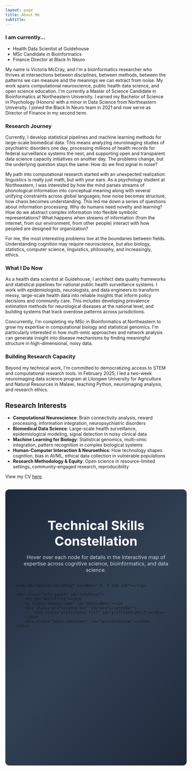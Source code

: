 ```yaml
---
layout: page
title: About Me
subtitle: 
---
```


### I am currently...

- Health Data Scientist at Guidehouse
- MSc Candidate in Bioinformatics
- Finance Director at Black In Neuro


My name is Victoria McCray, and I'm a bioinformatics researcher who thrives at intersections between disciplines, between methods, between the patterns we can measure and the meanings we can extract from noise. My work spans computational neuroscience, public health data science, and open science education. I'm currently a Master of Science Candidate in Bioinformatics at Northeastern University. I earned my Bachelor of Science in Psychology (Honors) with a minor in Data Science from Northeastern University. I joined the Black In Neuro team in 2021 and now serve as Director of Finance in my second term.

### Research Journey
Currently, I develop statistical pipelines and machine learning methods for large-scale biomedical data. This means analyzing neuroimaging studies of psychiatric disorders one day, processing millions of health records for federal surveillance systems the next, and supporting open and transparent data science capacity initiatives on another day. The problems change, but the underlying question stays the same: How do we find signal in noise?

My path into computational research started with an unexpected realization: linguistics is really just math, but with your ears. As a psychology student at Northeastern, I was interested by how the mind parses streams of phonological information into conceptual meaning along with several unifying constraints across global languages; how noise becomes structure, how chaos becomes understanding. This led me down a series of questions about information processing: Why do humans need novelty and learning? How do we abstract complex information into flexible symbolic representations? What happens when streams of information (from the internet, from our environment, from other people) interact with how peopled are designed for organization?

For me, the most interesting problems live at the boundaries between fields. Understanding cognition may require neuroscience, but also biology, statistics, computer science, linguistics, philosophy, and increasingly, ethics.

### What I Do Now
As a health data scientist at Guidehouse, I architect data quality frameworks and statistical pipelines for national public health surveillance systems. I work with epidemiologists, neurologists, and data engineers to transform messy, large-scale health data into reliable insights that inform policy decisions and community care. This includes developing prevalence estimation methods for neurological diseases at the national level, and building systems that track overdose patterns across jurisdictions.

Concurrently, I'm completing my MSc in Bioinformatics at Northeastern to grow my expertise in computational biology and statistical genomics. I'm particularly interested in how multi-omic approaches and network analysis can generate insight into disease mechanisms by finding meaningful structure in high-dimensional, noisy data.

### Building Research Capacity
Beyond my technical work, I'm committed to democratizing access to STEM and computational research tools. In February 2025, I led a two-week neuroimaging data science program at Lilongwe University for Agriculture and Natural Resources in Malawi, teaching Python, neuroimaging analysis, and research ethics.

## Research Interests

- <b>Computational Neuroscience</b>: Brain connectivity analysis, reward processing, information integration, neuropsychiatric disorders
- <b>Biomedical Data Science</b>: Large-scale health surveillance, epidemiological modeling, signal detection in noisy clinical data
- <b>Machine Learning for Biology</b>: Statistical genomics, multi-omic integration, pattern recognition in complex biological systems
- <b>Human-Computer Interaction & Neuroethics</b>: How technology shapes cognition, bias in AI/ML, ethical data collection in vulnerable populations
- <b>Research Methodology & Equity</b>: Open science in resource-limited settings, community-engaged research, reproducibility


View my CV [here](https://github.com/victoriamccray/victoriamccray.github.io/blob/999f93abf1963e2d1173d2a710f5c8222b5ce4bf/assets/img/Resume%20Victoria%20McCray%202025.pdf).


<style>
    .constellation-container {
    width: 100%;
    min-height: 800px;
    background: linear-gradient(135deg, #1e293b 0%, #334155 50%, #1e293b 100%);
    padding: 2rem;
    border-radius: 12px;
    position: relative;
    margin: 2rem 0;
}

.constellation-header {
    text-align: center;
    margin-bottom: 2rem;
    color: white;
}

.constellation-header h1 {
    font-size: 2.5rem;
    font-weight: bold;
    margin-bottom: 0.5rem;
    color: white;
}

.constellation-header p {
    color: #cbd5e1;
    font-size: 1rem;
}

.domain-filters {
    display: flex;
    justify-content: center;
    gap: 1rem;
    flex-wrap: wrap;
    margin-top: 1rem;
    margin-bottom: 2rem;
}

.domain-filter-btn {
    padding: 0.5rem 1rem;
    border-radius: 9999px;
    font-size: 0.875rem;
    font-weight: 500;
    cursor: pointer;
    transition: all 0.3s ease;
    border: 2px solid;
    background: transparent;
}

.domain-filter-btn:hover {
    transform: scale(1.05);
}

.domain-filter-btn.inactive {
    opacity: 0.4;
}

.constellation-svg {
    width: 100%;
    height: 600px;
    display: block;
}

.skill-node {
    cursor: pointer;
    transition: all 0.3s ease;
    pointer-events: all;
}

.skill-node:hover {
    filter: brightness(1.2);
}

.info-panel {
    position: absolute;
    bottom: 2rem;
    left: 50%;
    transform: translateX(-50%);
    background: rgba(30, 41, 59, 0.95);
    border: 1px solid #475569;
    border-radius: 8px;
    padding: 1.5rem;
    max-width: 500px;
    width: 90%;
    display: none;
    z-index: 10;
}

.info-panel.visible {
    display: block;
}

.info-panel h3 {
    color: white;
    font-weight: bold;
    font-size: 1.25rem;
    margin: 0 0 0.5rem 0;
}

.info-panel .domain-name {
    color: #cbd5e1;
    font-size: 0.875rem;
    margin-bottom: 1rem;
}

.proficiency-bar {
    width: 100%;
    height: 8px;
    background: #475569;
    border-radius: 9999px;
    margin-bottom: 1rem;
    overflow: hidden;
    display: none;
}

.proficiency-fill {
    height: 100%;
    border-radius: 9999px;
    transition: width 0.5s ease;
}

.tools-container {
    display: flex;
    flex-wrap: wrap;
    gap: 0.5rem;
}

.tool-tag {
    padding: 0.25rem 0.75rem;
    border-radius: 4px;
    font-size: 0.875rem;
}

.core-tool-tag {
    background: #475569;
    color: #e2e8f0;
}

@media (max-width: 768px) {
    .constellation-container {
        padding: 1rem;
        min-height: 600px;
    }
    
    .constellation-header h1 {
        font-size: 1.75rem;
    }
    
    .constellation-svg {
        height: 400px;
    }
}
</style>

<div class="constellation-container">
    <div class="constellation-header">
        <h1>Technical Skills Constellation</h1>
        <p>Hover over each node for details in the interactive map of expertise across cognitive science, bioinformatics, and data science. </p>
        <div id="domainFilters"></div>
    </div>
    
    <svg id="constellationSvg" viewBox="-5 -5 110 110"></svg>
    
    <div class="info-panel" id="infoPanel">
        <h3 id="skillTitle"></h3>
        <p class="domain-name" id="domainName"></p>
        <div class="proficiency-bar" id="proficiencyBar">
            <div class="proficiency-fill" id="proficiencyFill"></div>
        </div>
        <div class="tools-container" id="toolsContainer"></div>
    </div>
</div>

<script>
/*
 * Skills Constellation Visualization
 * Created with assistance from Claude AI (Anthropic, 2025)
 * Customized for Victoria McCray's portfolio
 */
    var skillsData = {
    core: [
        { 
            id: 'pipelines',
            name: 'Data Engineering & ML Pipelines', 
            level: 95, 
            x: 50, 
            y: 50, 
            size: 8,
            color: '#3b82f6',
            tools: ['PySpark', 'Databricks', 'SQL', 'Snowflake', 'ETL/ELT']
        },
        { 
            id: 'stats',
            name: 'Statistical Modeling', 
            level: 90, 
            x: 35, 
            y: 45, 
            size: 7.5,
            color: '#8b5cf6',
            tools: ['R', 'Python', 'Biostatistics', 'Regression', 'ANOVA']
        },
        { 
            id: 'viz',
            name: 'Data Visualization', 
            level: 95, 
            x: 65, 
            y: 45, 
            size: 7.5,
            color: '#06b6d4',
            tools: ['Power BI', 'Plotly', 'D3.js', 'Dashboards', 'Qualtrics']
        }
    ],
    domains: {
        neuro: {
            name: 'Cognitive Science & Computational Neuroscience',
            color: '#ec4899',
            centerX: 25,
            centerY: 25,
            skills: [
                { name: 'Brain Connectivity Analysis', level: 85, tools: ['CONN', 'Network Analysis', 'fMRI'] },
                { name: 'Neuropsychological Methods', level: 80, tools: ['Behavioral Analysis', 'Cognitive Testing'] },
                { name: 'Reward Processing Models', level: 75, tools: ['Computational Models', 'Schizophrenia Research'] }
            ]
        },
        bioinfo: {
            name: 'Bioinformatics & Public Health',
            color: '#10b981',
            centerX: 75,
            centerY: 25,
            skills: [
                { name: 'Clinical Data Analysis', level: 90, tools: ['Healthcare Claims', 'EHR Data', 'ICD Codes'] },
                { name: 'Epidemiological Modeling', level: 85, tools: ['Prevalence Analysis', 'Mortality Models', 'Surveillance'] },
                { name: 'Public Health Systems', level: 90, tools: ['Overdose Prevention', 'Disease Surveillance', 'Data Quality'] }
            ]
        },
        applied: {
            name: 'Applied Data Science',
            color: '#f59e0b',
            centerX: 25,
            centerY: 75,
            skills: [
                { name: 'Machine Learning', level: 75, tools: ['Clustering', 'Classification', 'Text Analysis'] },
                { name: 'Cloud Computing', level: 80, tools: ['AWS', 'Databricks', 'HPC'] },
                { name: 'Algorithm Design', level: 75, tools: ['Optimization', 'Computational Methods'] }
            ]
        },
        emerging: {
            name: 'Emerging Technologies',
            color: '#6366f1',
            centerX: 75,
            centerY: 75,
            skills: [
                { name: 'Generative AI', level: 70, tools: ['Prompt Engineering', 'LLM Integration', 'AI Workflows'] },
                { name: 'Low-Code Development', level: 80, tools: ['Power Platform', 'Power Apps', 'SharePoint'] },
                { name: 'Automation & Scraping', level: 85, tools: ['Web Scraping', 'API Integration', 'Python Automation'] }
            ]
        }
    }
};

var selectedDomain = null;
var svg = document.getElementById('constellationSvg');

// Calculate position of skills around domain centers
function getSkillPosition(centerX, centerY, index, total) {
    var angle = (index / total) * 2 * Math.PI;
    var radius = 10;
    return {
        x: centerX + Math.cos(angle) * radius,
        y: centerY + Math.sin(angle) * radius
    };
}

// Show info panel when hovering
function showInfo(skillId, isCore) {
    var panel = document.getElementById('infoPanel');
    var title = document.getElementById('skillTitle');
    var domainName = document.getElementById('domainName');
    var proficiencyBar = document.getElementById('proficiencyBar');
    var proficiencyFill = document.getElementById('proficiencyFill');
    var toolsContainer = document.getElementById('toolsContainer');

    if (isCore) {
        var skill = null;
        for (var i = 0; i < skillsData.core.length; i++) {
            if (skillsData.core[i].id === skillId) {
                skill = skillsData.core[i];
                break;
            }
        }
        if (!skill) return;
        
        title.textContent = skill.name;
        domainName.textContent = skill.level + '% proficiency';
        proficiencyBar.style.display = 'none';
        
        var toolsHtml = '';
        for (var i = 0; i < skill.tools.length; i++) {
            toolsHtml += '<span class="tool-tag core-tool-tag">' + skill.tools[i] + '</span>';
        }
        toolsContainer.innerHTML = toolsHtml;
    } else {
        var parts = skillId.split('-');
        var domainKey = parts[0];
        var skillIdx = parseInt(parts[1]);
        var domain = skillsData.domains[domainKey];
        if (!domain) return;
        
        var skill = domain.skills[skillIdx];
        
        title.textContent = skill.name;
        domainName.textContent = domain.name;
        proficiencyBar.style.display = 'block';
        proficiencyFill.style.width = skill.level + '%';
        proficiencyFill.style.backgroundColor = domain.color;
        
        var toolsHtml = '';
        for (var i = 0; i < skill.tools.length; i++) {
            toolsHtml += '<span class="tool-tag" style="background-color: ' + domain.color + '33; color: ' + domain.color + ';">' + skill.tools[i] + '</span>';
        }
        toolsContainer.innerHTML = toolsHtml;
    }

    panel.classList.add('visible');
}

function hideInfo() {
    document.getElementById('infoPanel').classList.remove('visible');
}

function renderConstellation() {
    svg.innerHTML = '';

    // Draw connection lines from core to domains
    for (var i = 0; i < skillsData.core.length; i++) {
        var core = skillsData.core[i];
        var domainKeys = Object.keys(skillsData.domains);
        for (var j = 0; j < domainKeys.length; j++) {
            var key = domainKeys[j];
            var domain = skillsData.domains[key];
            var line = document.createElementNS('http://www.w3.org/2000/svg', 'line');
            line.setAttribute('x1', core.x);
            line.setAttribute('y1', core.y);
            line.setAttribute('x2', domain.centerX);
            line.setAttribute('y2', domain.centerY);
            line.setAttribute('stroke', 'rgba(148, 163, 184, 0.2)');
            line.setAttribute('stroke-width', '0.1');
            if (selectedDomain && selectedDomain !== key) {
                line.style.opacity = '0.1';
            }
            svg.appendChild(line);
        }
    }

    // Draw domain clusters
    var domainKeys = Object.keys(skillsData.domains);
    for (var i = 0; i < domainKeys.length; i++) {
        var key = domainKeys[i];
        var domain = skillsData.domains[key];
        var g = document.createElementNS('http://www.w3.org/2000/svg', 'g');
        if (selectedDomain && selectedDomain !== key) {
            g.style.opacity = '0.3';
        }

        // Glow effect
        var glow = document.createElementNS('http://www.w3.org/2000/svg', 'circle');
        glow.setAttribute('cx', domain.centerX);
        glow.setAttribute('cy', domain.centerY);
        glow.setAttribute('r', '15');
        glow.setAttribute('fill', domain.color);
        glow.setAttribute('opacity', '0.1');
        glow.style.pointerEvents = 'none';  // Don't block hover
        g.appendChild(glow);

        // Center dot
        var center = document.createElementNS('http://www.w3.org/2000/svg', 'circle');
        center.setAttribute('cx', domain.centerX);
        center.setAttribute('cy', domain.centerY);
        center.setAttribute('r', '3');
        center.setAttribute('fill', domain.color);
        center.style.pointerEvents = 'none';  // Don't block hover
        g.appendChild(center);

        // Individual skills
        for (var j = 0; j < domain.skills.length; j++) {
            var pos = getSkillPosition(domain.centerX, domain.centerY, j, domain.skills.length);
            
            // Line to skill
            var line = document.createElementNS('http://www.w3.org/2000/svg', 'line');
            line.setAttribute('x1', domain.centerX);
            line.setAttribute('y1', domain.centerY);
            line.setAttribute('x2', pos.x);
            line.setAttribute('y2', pos.y);
            line.setAttribute('stroke', domain.color);
            line.setAttribute('stroke-width', '0.15');
            line.setAttribute('opacity', '0.4');
            line.style.pointerEvents = 'none';  // Don't block hover
            g.appendChild(line);

            // Create a larger invisible hit area for better hovering
            var hitArea = document.createElementNS('http://www.w3.org/2000/svg', 'circle');
            hitArea.setAttribute('cx', pos.x);
            hitArea.setAttribute('cy', pos.y);
            hitArea.setAttribute('r', '3');  // Larger invisible circle
            hitArea.setAttribute('fill', 'transparent');
            hitArea.setAttribute('stroke', 'none');
            hitArea.style.cursor = 'pointer';
            hitArea.setAttribute('data-skill-id', key + '-' + j);
            
            // Attach events to hit area
            (function(skillId) {
                hitArea.addEventListener('mouseenter', function() {
                    showInfo(skillId, false);
                });
                hitArea.addEventListener('mouseleave', hideInfo);
            })(key + '-' + j);
            
            g.appendChild(hitArea);

            // Visible skill node (on top of hit area)
            var node = document.createElementNS('http://www.w3.org/2000/svg', 'circle');
            node.setAttribute('cx', pos.x);
            node.setAttribute('cy', pos.y);
            node.setAttribute('r', '1.5');
            node.setAttribute('fill', domain.color);
            node.style.pointerEvents = 'none';  // Let hit area handle events
            g.appendChild(node);
        }

        svg.appendChild(g);
    }

    // Draw core competencies (keep this section the same as before)
    for (var i = 0; i < skillsData.core.length; i++) {
        var skill = skillsData.core[i];
        var g = document.createElementNS('http://www.w3.org/2000/svg', 'g');

        // Glow
        var glow = document.createElementNS('http://www.w3.org/2000/svg', 'circle');
        glow.setAttribute('cx', skill.x);
        glow.setAttribute('cy', skill.y);
        glow.setAttribute('r', skill.size);
        glow.setAttribute('fill', skill.color);
        glow.setAttribute('opacity', '0.2');
        g.appendChild(glow);

        // Main circle
        var circle = document.createElementNS('http://www.w3.org/2000/svg', 'circle');
        circle.setAttribute('cx', skill.x);
        circle.setAttribute('cy', skill.y);
        circle.setAttribute('r', skill.size * 0.75);
        circle.setAttribute('fill', skill.color);
        circle.classList.add('skill-node');
        circle.setAttribute('data-skill-id', skill.id);
        circle.addEventListener('mouseenter', function(e) {
            var skillId = e.target.getAttribute('data-skill-id');
            showInfo(skillId, true);
        });
        circle.addEventListener('mouseleave', hideInfo);
        g.appendChild(circle);

        // Label
        var text = document.createElementNS('http://www.w3.org/2000/svg', 'text');
        text.setAttribute('x', skill.x);
        text.setAttribute('y', skill.y + skill.size + 2);
        text.setAttribute('text-anchor', 'middle');
        text.setAttribute('fill', 'white');
        text.setAttribute('font-size', '2.5');
        text.setAttribute('font-weight', 'bold');
        text.textContent = skill.name;
        g.appendChild(text);

        var subtext = document.createElementNS('http://www.w3.org/2000/svg', 'text');
        subtext.setAttribute('x', skill.x);
        subtext.setAttribute('y', skill.y + skill.size + 3.5);
        subtext.setAttribute('text-anchor', 'middle');
        subtext.setAttribute('fill', '#cbd5e1');
        subtext.setAttribute('font-size', '1.5');
        subtext.textContent = skill.level + '% proficiency';
        g.appendChild(subtext);

        svg.appendChild(g);
    }
}

function renderFilters() {
    var container = document.getElementById('domainFilters');
    var domainKeys = Object.keys(skillsData.domains);
    for (var i = 0; i < domainKeys.length; i++) {
        var key = domainKeys[i];
        var domain = skillsData.domains[key];
        var btn = document.createElement('button');
        btn.textContent = domain.name;
        btn.className = 'domain-filter-btn';
        btn.style.backgroundColor = domain.color + '33';
        btn.style.borderColor = domain.color;
        btn.style.color = domain.color;
        btn.setAttribute('data-domain-key', key);
        
        btn.addEventListener('click', function(e) {
            var clickedKey = e.target.getAttribute('data-domain-key');
            selectedDomain = selectedDomain === clickedKey ? null : clickedKey;
            updateFilters();
            renderConstellation();
        });
        
        container.appendChild(btn);
    }
}

function updateFilters() {
    var btns = document.querySelectorAll('.domain-filter-btn');
    for (var i = 0; i < btns.length; i++) {
        var btn = btns[i];
        var key = btn.getAttribute('data-domain-key');
        if (selectedDomain === null || selectedDomain === key) {
            btn.classList.remove('inactive');
        } else {
            btn.classList.add('inactive');
        }
    }
}
// Run when page loads
renderFilters();
renderConstellation();
updateFilters();
</script>

